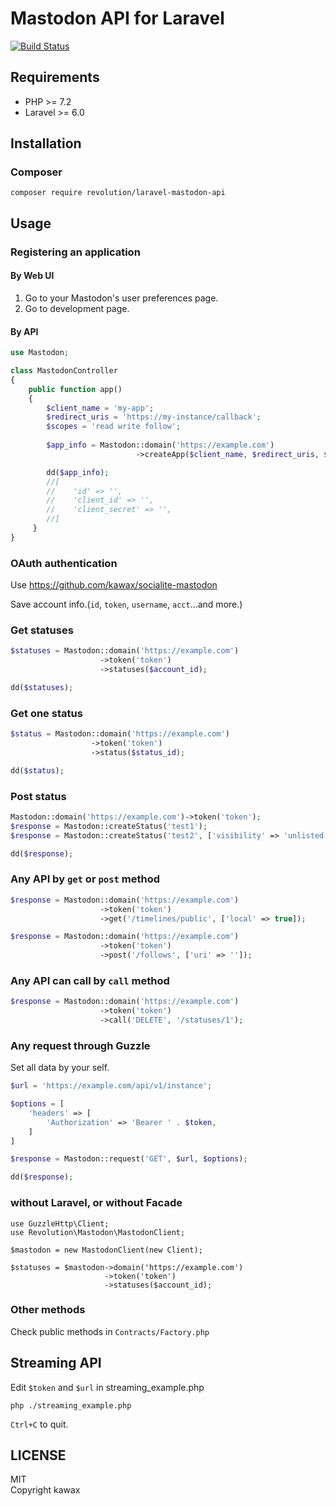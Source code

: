 # Mastodon API for Laravel

[![Build Status](https://travis-ci.org/kawax/laravel-mastodon-api.svg?branch=master)](https://travis-ci.org/kawax/laravel-mastodon-api)

## Requirements
- PHP >= 7.2
- Laravel >= 6.0

## Installation

### Composer
```
composer require revolution/laravel-mastodon-api
```

## Usage

### Registering an application

#### By Web UI
1. Go to your Mastodon's user preferences page.
2. Go to development page.

#### By API
```php
use Mastodon;

class MastodonController
{
    public function app()
    {
        $client_name = 'my-app';
        $redirect_uris = 'https://my-instance/callback';
        $scopes = 'read write follow';
        
        $app_info = Mastodon::domain('https://example.com')
                            ->createApp($client_name, $redirect_uris, $scopes);

        dd($app_info);
        //[
        //    'id' => '',
        //    'client_id' => '',
        //    'client_secret' => '',
        //]
     }
}
```

### OAuth authentication
Use https://github.com/kawax/socialite-mastodon

Save account info.(`id`, `token`, `username`, `acct`...and more.)

### Get statuses
```php
$statuses = Mastodon::domain('https://example.com')
                    ->token('token')
                    ->statuses($account_id);

dd($statuses);
```

### Get one status
```php
$status = Mastodon::domain('https://example.com')
                  ->token('token')
                  ->status($status_id);

dd($status);
```

### Post status
```php
Mastodon::domain('https://example.com')->token('token');
$response = Mastodon::createStatus('test1');
$response = Mastodon::createStatus('test2', ['visibility' => 'unlisted']);

dd($response);
```

### Any API by `get` or `post` method
```php
$response = Mastodon::domain('https://example.com')
                    ->token('token')
                    ->get('/timelines/public', ['local' => true]);
```

```php
$response = Mastodon::domain('https://example.com')
                    ->token('token')
                    ->post('/follows', ['uri' => '']);
```

### Any API can call by `call` method
```php
$response = Mastodon::domain('https://example.com')
                    ->token('token')
                    ->call('DELETE', '/statuses/1');
```

### Any request through Guzzle
Set all data by your self.

```php
$url = 'https://example.com/api/v1/instance';

$options = [
    'headers' => [
        'Authorization' => 'Bearer ' . $token,
    ]
]

$response = Mastodon::request('GET', $url, $options);

dd($response);
```

### without Laravel, or without Facade

```
use GuzzleHttp\Client;
use Revolution\Mastodon\MastodonClient;

$mastodon = new MastodonClient(new Client);

$statuses = $mastodon->domain('https://example.com')
                     ->token('token')
                     ->statuses($account_id);
```

### Other methods
Check public methods in `Contracts/Factory.php`

## Streaming API
Edit `$token` and `$url` in streaming_example.php

```
php ./streaming_example.php
```

`Ctrl+C` to quit.

## LICENSE
MIT  
Copyright kawax
